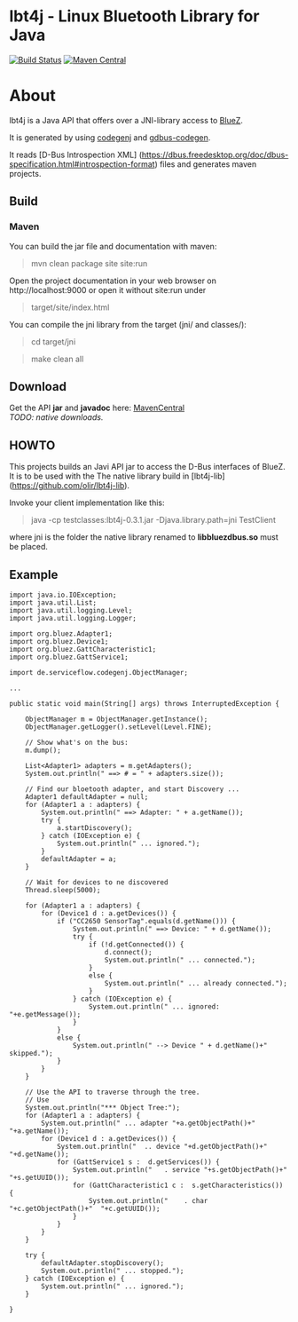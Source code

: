 lbt4j - Linux Bluetooth Library for Java
========================================

[![Build Status](https://travis-ci.org/olir/lbt4j.png)](https://travis-ci.org/olir/lbt4j/builds)
[![Maven Central](https://maven-badges.herokuapp.com/maven-central/de.serviceflow/lbt4j/badge.png)](https://maven-badges.herokuapp.com/maven-central/de.serviceflow/lbt4j)

# About

lbt4j is a Java API that offers over a JNI-library access to [BlueZ](http://www.bluez.org/).

It is generated by using [codegenj](https://github.com/olir/codegenj) and [gdbus-codegen](https://developer.gnome.org/gio/stable/gdbus-codegen.html).

It reads [D-Bus Introspection XML] (https://dbus.freedesktop.org/doc/dbus-specification.html#introspection-format)
 files and generates maven projects. 

 
## Build

### Maven

You can build the jar file and documentation with maven:

> mvn clean package site site:run

Open the project documentation in your web browser on http://localhost:9000 
or open it without site:run under

> target/site/index.html

You can compile the jni library from the target (jni/ and classes/):

> cd target/jni

> make clean all

## Download

Get the API **jar** and **javadoc** here: [MavenCentral](http://search.maven.org/#search%7Cga%7C1%7Ca%3A%22lbt4j%22)  
*TODO:  native downloads.*

## HOWTO

This projects builds an Javi API jar to access the D-Bus interfaces of BlueZ.  
It is to be used with the The native library build in
 [lbt4j-lib] (https://github.com/olir/lbt4j-lib).

Invoke your client implementation like this:

> java -cp testclasses:lbt4j-0.3.1.jar -Djava.library.path=jni TestClient

where jni is the folder the native library renamed to **libbluezdbus.so** must be placed.

## Example

	import java.io.IOException;
	import java.util.List;
	import java.util.logging.Level;
	import java.util.logging.Logger;
	
	import org.bluez.Adapter1;
	import org.bluez.Device1;
	import org.bluez.GattCharacteristic1;
	import org.bluez.GattService1;
	
	import de.serviceflow.codegenj.ObjectManager;
	
	...
	
	public static void main(String[] args) throws InterruptedException {
		
		ObjectManager m = ObjectManager.getInstance();
		ObjectManager.getLogger().setLevel(Level.FINE); 		
		
		// Show what's on the bus:
		m.dump();
		
		List<Adapter1> adapters = m.getAdapters();
		System.out.println(" ==> # = " + adapters.size());
		
		// Find our bloetooth adapter, and start Discovery ...
		Adapter1 defaultAdapter = null;
		for (Adapter1 a : adapters) {
			System.out.println(" ==> Adapter: " + a.getName());
			try {
				a.startDiscovery();
			} catch (IOException e) {
				System.out.println(" ... ignored.");
			}
			defaultAdapter = a;
		}
		
		// Wait for devices to ne discovered
		Thread.sleep(5000);
		
		for (Adapter1 a : adapters) {
			for (Device1 d : a.getDevices()) {
				if ("CC2650 SensorTag".equals(d.getName())) {
					System.out.println(" ==> Device: " + d.getName());
					try {
						if (!d.getConnected()) {
							d.connect();
							System.out.println(" ... connected.");
						}
						else {
							System.out.println(" ... already connected.");
						}
					} catch (IOException e) {
						System.out.println(" ... ignored: "+e.getMessage());
					}
				}
				else {
					System.out.println(" --> Device " + d.getName()+" skipped.");
				}
			}
		}
		
		// Use the API to traverse through the tree.
		// Use 
		System.out.println("*** Object Tree:");
		for (Adapter1 a : adapters) {
			System.out.println(" ... adapter "+a.getObjectPath()+"  "+a.getName());
			for (Device1 d : a.getDevices()) {
				System.out.println("  .. device "+d.getObjectPath()+"  "+d.getName());
				for (GattService1 s :  d.getServices()) {
					System.out.println("   . service "+s.getObjectPath()+"  "+s.getUUID());
					for (GattCharacteristic1 c :  s.getCharacteristics()) {
						System.out.println("    . char "+c.getObjectPath()+"  "+c.getUUID());
					}
				}
			}
		}
		
		try {
			defaultAdapter.stopDiscovery();
			System.out.println(" ... stopped.");
		} catch (IOException e) {
			System.out.println(" ... ignored.");
		}
		
	}


